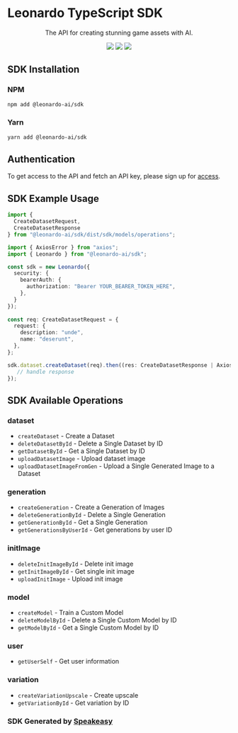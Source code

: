 # Leonardo TypeScript SDK

<div align="center">
   <p>The API for creating stunning game assets with AI.</p>
   <a href="https://github.com/Leonardo-Interactive/leonardo-ts-sdk/actions"><img src="https://img.shields.io/github/actions/workflow/status/Leonardo-Interactive/leonardo-ts-sdk/speakeasy_sdk_generate.yml?style=for-the-badge" /></a>
   <a href="https://docs.leonardo.ai/"><img src="https://img.shields.io/static/v1?label=Docs&message=API Ref&color=000&style=for-the-badge" /></a>
   <a href="https://discord.gg/leonardo-ai"><img src="https://img.shields.io/static/v1?label=Discord&message=Join&color=7289da&style=for-the-badge" /></a>
</div>

<!-- Start SDK Installation -->
## SDK Installation

### NPM

```bash
npm add @leonardo-ai/sdk
```

### Yarn

```bash
yarn add @leonardo-ai/sdk
```
<!-- End SDK Installation -->

## Authentication

To get access to the API and fetch an API key, please sign up for [access](https://leonardo.ai/). 

## SDK Example Usage
<!-- Start SDK Example Usage -->
```typescript
import {
  CreateDatasetRequest,
  CreateDatasetResponse 
} from "@leonardo-ai/sdk/dist/sdk/models/operations";

import { AxiosError } from "axios";
import { Leonardo } from "@leonardo-ai/sdk";

const sdk = new Leonardo({
  security: {
    bearerAuth: {
      authorization: "Bearer YOUR_BEARER_TOKEN_HERE",
    },
  }
});
    
const req: CreateDatasetRequest = {
  request: {
    description: "unde",
    name: "deserunt",
  },
};

sdk.dataset.createDataset(req).then((res: CreateDatasetResponse | AxiosError) => {
   // handle response
});
```
<!-- End SDK Example Usage -->

<!-- Start SDK Available Operations -->
## SDK Available Operations


### dataset

* `createDataset` - Create a Dataset
* `deleteDatasetById` - Delete a Single Dataset by ID
* `getDatasetById` - Get a Single Dataset by ID
* `uploadDatasetImage` - Upload dataset image
* `uploadDatasetImageFromGen` - Upload a Single Generated Image to a Dataset

### generation

* `createGeneration` - Create a Generation of Images
* `deleteGenerationById` - Delete a Single Generation
* `getGenerationById` - Get a Single Generation
* `getGenerationsByUserId` - Get generations by user ID

### initImage

* `deleteInitImageById` - Delete init image
* `getInitImageById` - Get single init image
* `uploadInitImage` - Upload init image

### model

* `createModel` - Train a Custom Model
* `deleteModelById` - Delete a Single Custom Model by ID
* `getModelById` - Get a Single Custom Model by ID

### user

* `getUserSelf` - Get user information

### variation

* `createVariationUpscale` - Create upscale
* `getVariationById` - Get variation by ID
<!-- End SDK Available Operations -->

### SDK Generated by [Speakeasy](https://docs.speakeasyapi.dev/docs/using-speakeasy/client-sdks)
